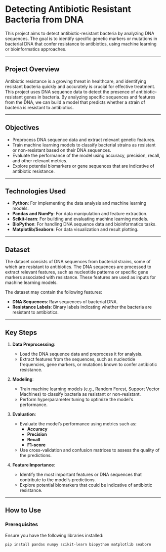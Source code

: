 # Detecting Antibiotic Resistant Bacteria from DNA

This project aims to detect antibiotic-resistant bacteria by analyzing DNA sequences. The goal is to identify specific genetic markers or mutations in bacterial DNA that confer resistance to antibiotics, using machine learning or bioinformatics approaches.

---

## Project Overview
Antibiotic resistance is a growing threat in healthcare, and identifying resistant bacteria quickly and accurately is crucial for effective treatment. This project uses DNA sequence data to detect the presence of antibiotic-resistant genes in bacteria. By analyzing specific sequences and features from the DNA, we can build a model that predicts whether a strain of bacteria is resistant to antibiotics.

---

## Objectives
- Preprocess DNA sequence data and extract relevant genetic features.
- Train machine learning models to classify bacterial strains as resistant or non-resistant based on their DNA sequences.
- Evaluate the performance of the model using accuracy, precision, recall, and other relevant metrics.
- Explore potential biomarkers or gene sequences that are indicative of antibiotic resistance.

---

## Technologies Used
- **Python**: For implementing the data analysis and machine learning models.
- **Pandas and NumPy**: For data manipulation and feature extraction.
- **Scikit-learn**: For building and evaluating machine learning models.
- **BioPython**: For handling DNA sequence data and bioinformatics tasks.
- **Matplotlib/Seaborn**: For data visualization and result plotting.

---

## Dataset
The dataset consists of DNA sequences from bacterial strains, some of which are resistant to antibiotics. The DNA sequences are processed to extract relevant features, such as nucleotide patterns or specific gene markers associated with resistance. These features are used as inputs for machine learning models.

The dataset may contain the following features:
- **DNA Sequences**: Raw sequences of bacterial DNA.
- **Resistance Labels**: Binary labels indicating whether the bacteria are resistant to antibiotics.

---

## Key Steps

1. **Data Preprocessing**:
   - Load the DNA sequence data and preprocess it for analysis.
   - Extract features from the sequences, such as nucleotide frequencies, gene markers, or mutations known to confer antibiotic resistance.

2. **Modeling**:
   - Train machine learning models (e.g., Random Forest, Support Vector Machines) to classify bacteria as resistant or non-resistant.
   - Perform hyperparameter tuning to optimize the model's performance.

3. **Evaluation**:
   - Evaluate the model’s performance using metrics such as:
     - **Accuracy**
     - **Precision**
     - **Recall**
     - **F1-score**
   - Use cross-validation and confusion matrices to assess the quality of the predictions.

4. **Feature Importance**:
   - Identify the most important features or DNA sequences that contribute to the model’s predictions.
   - Explore potential biomarkers that could be indicative of antibiotic resistance.

---

## How to Use

### Prerequisites
Ensure you have the following libraries installed:
```bash
pip install pandas numpy scikit-learn biopython matplotlib seaborn
